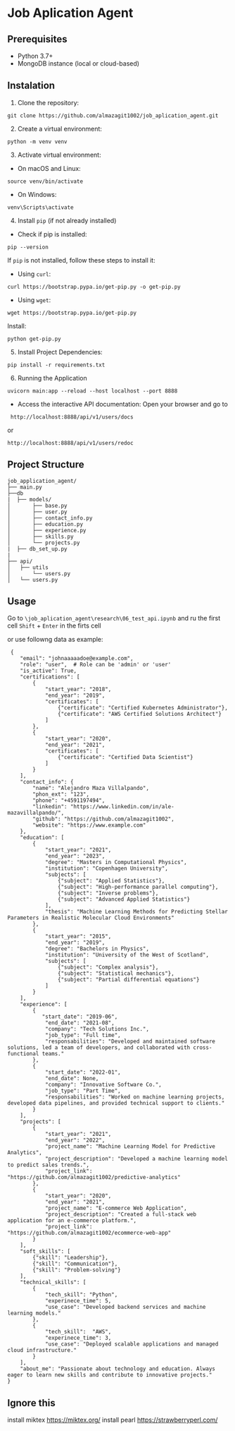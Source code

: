 # Job Aplication Agent

## Prerequisites
* Python 3.7+
* MongoDB instance (local or cloud-based)

## Instalation
1. Clone the repository:
```
git clone https://github.com/almazagit1002/job_aplication_agent.git
```

2. Create a virtual environment:
```
python -m venv venv
```

3. Activate virtual environment:
* On macOS and Linux:
```
source venv/bin/activate  
```
* On Windows:
 ```
venv\Scripts\activate
```

4. Install `pip` (if not already installed)
 * Check if pip is installed:
  ```
  pip --version
  ```
If `pip` is not installed, follow these steps to install it:
* Using `curl`:
```
curl https://bootstrap.pypa.io/get-pip.py -o get-pip.py
```
* Using `wget`:
```
wget https://bootstrap.pypa.io/get-pip.py
```

Install:
```
python get-pip.py
```

5. Install Project Dependencies:
```
pip install -r requirements.txt

```

6. Running the Application
```
uvicorn main:app --reload --host localhost --port 8888
```
* Access the interactive API documentation:
Open your browser and go to
```
 http://localhost:8888/api/v1/users/docs 
```
or
```
http://localhost:8888/api/v1/users/redoc
```

## Project Structure

```
job_application_agent/
├── main.py
├──db
|  ├── models/
│       ├── base.py
│       ├── user.py
│       ├── contact_info.py
│       ├── education.py
│       ├── experience.py
│       ├── skills.py
│       └── projects.py
|  ├── db_set_up.py
|
├── api/
│   ├── utils
│       └── users.py
│   └── users.py

```

## Usage
Go to `\job_aplication_agent\research\06_test_api.ipynb` and ru the first cell
`Shift` +  `Enter` in the firts cell

or use followng data as example: 

```
 {
    "email": "johnaaaaadoe@example.com",
    "role": "user",  # Role can be 'admin' or 'user'
    "is_active": True,
    "certifications": [
        {
            "start_year": "2018",
            "end_year": "2019",
            "certificates": [
                {"certificate": "Certified Kubernetes Administrator"},
                {"certificate": "AWS Certified Solutions Architect"}
            ]
        },
        {
            "start_year": "2020",
            "end_year": "2021",
            "certificates": [
                {"certificate": "Certified Data Scientist"}
            ]
        }
    ],
    "contact_info": {
        "name": "Alejandro Maza Villalpando",
        "phon_ext": "123",
        "phone": "+4591197494",
        "linkedin": "https://www.linkedin.com/in/ale-mazavillalpando/",
        "github": "https://github.com/almazagit1002",
        "website": "https://www.example.com"
    },
    "education": [
        {
            "start_year": "2021",
            "end_year": "2023",
            "degree": "Masters in Computational Physics",
            "institution": "Copenhagen University",
            "subjects": [
                {"subject": "Applied Statistics"},
                {"subject": "High-performance parallel computing"},
                {"subject": "Inverse problems"},
                {"subject": "Advanced Applied Statistics"}
            ],
            "thesis": "Machine Learning Methods for Predicting Stellar Parameters in Realistic Molecular Cloud Environments"
        },
        {
            "start_year": "2015",
            "end_year": "2019",
            "degree": "Bachelors in Physics",
            "institution": "University of the West of Scotland",
            "subjects": [
                {"subject": "Complex analysis"},
                {"subject": "Statistical mechanics"},
                {"subject": "Partial differential equations"}
            ]
        }
    ],
    "experience": [
        {
           "start_date": "2019-06",
            "end_date": "2021-08",
            "company": "Tech Solutions Inc.",
            "job_type": "Full time",
            "responsabilities": "Developed and maintained software solutions, led a team of developers, and collaborated with cross-functional teams."
        },
        {
            "start_date": "2022-01",
            "end_date": None,
            "company": "Innovative Software Co.",
            "job_type": "Part Time",
            "responsabilities": "Worked on machine learning projects, developed data pipelines, and provided technical support to clients."
        }
    ],
    "projects": [
        {
            "start_year": "2021",
            "end_year": "2022",
            "project_name": "Machine Learning Model for Predictive Analytics",
            "project_description": "Developed a machine learning model to predict sales trends.",
            "project_link": "https://github.com/almazagit1002/predictive-analytics"
        },
        {
            "start_year": "2020",
            "end_year": "2021",
            "project_name": "E-commerce Web Application",
            "project_description": "Created a full-stack web application for an e-commerce platform.",
            "project_link": "https://github.com/almazagit1002/ecommerce-web-app"
        }
    ],
    "soft_skills": [
        {"skill": "Leadership"},
        {"skill": "Communication"},
        {"skill": "Problem-solving"}
    ],
    "technical_skills": [
        {
            "tech_skill": "Python",
            "experinece_time": 5,
            "use_case": "Developed backend services and machine learning models."
        },
        {
            "tech_skill":  "AWS",
            "experinece_time": 3,
            "use_case": "Deployed scalable applications and managed cloud infrastructure."
        }
    ],
    "about_me": "Passionate about technology and education. Always eager to learn new skills and contribute to innovative projects."
}
```


## Ignore this 

install miktex https://miktex.org/
install pearl https://strawberryperl.com/